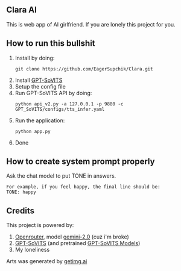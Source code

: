 ## Clara AI
This is web app of AI girlfriend. If you are lonely this project for you.


## How to run this bullshit
1. Install by doing:
   ```
   git clone https://github.com/EagerSupchik/Clara.git
   ```
2. Install [GPT-SoVITS](https://github.com/RVC-Boss/GPT-SoVITS.git)
3. Setup the config file
4. Run GPT-SoVITS API by doing:
   ```
   python api_v2.py -a 127.0.0.1 -p 9880 -c GPT_SoVITS/configs/tts_infer.yaml
   ```
6. Run the application:
   ```
   python app.py
   ```
7. Done

## How to create system prompt properly
Ask the chat model to put TONE in answers. 
```
For example, if you feel happy, the final line should be:
TONE: happy
```

## Credits
This project is powered by:
1. [Openrouter](https://openrouter.ai/), model [gemini-2.0](https://openrouter.ai/google/gemini-2.0-flash-lite-preview-02-05:free) (cuz i'm broke)
2. [GPT-SoVITS](https://github.com/RVC-Boss/GPT-SoVITS.git) (and pretrained [GPT-SoVITS Models](https://huggingface.co/lj1995/GPT-SoVITS))
3. My loneliness

Arts was generated by [getimg.ai](getimg.ai)
